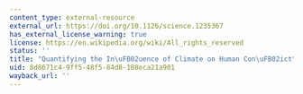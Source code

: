 ```yaml
---
content_type: external-resource
external_url: https://doi.org/10.1126/science.1235367
has_external_license_warning: true
license: https://en.wikipedia.org/wiki/All_rights_reserved
status: ''
title: "Quantifying the In\uFB02uence of Climate on Human Con\uFB02ict"
uid: 8d8671c4-9ff5-48f5-84d8-188eca21a901
wayback_url: ''
---
```

